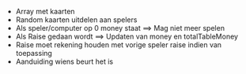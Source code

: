 - Array met kaarten
- Random kaarten uitdelen aan spelers
- Als speler/computer op 0 money staat ==> Mag niet meer spelen
- Als Raise gedaan wordt ==> Updaten van money en totalTableMoney
- Raise moet rekening houden met vorige speler raise indien van toepassing
- Aanduiding wiens beurt het is